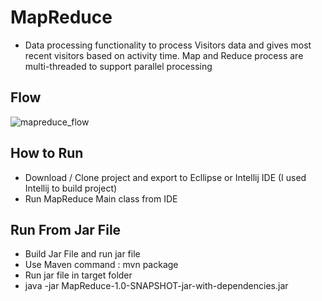 # MapReduce
- Data processing functionality to process Visitors data and gives most recent visitors based on activity time. Map and Reduce process are multi-threaded to support parallel processing
## Flow
![mapreduce_flow](https://user-images.githubusercontent.com/32476754/36344199-8c90cc70-13cb-11e8-9df3-88205c553e0a.png)
## How to Run
- Download / Clone project and export to Ecllipse or Intellij IDE (I used Intellij to build project)
- Run MapReduce Main class from IDE

## Run From Jar File
- Build Jar File and run jar file
- Use Maven command : mvn package
- Run jar file in target folder
- java -jar MapReduce-1.0-SNAPSHOT-jar-with-dependencies.jar 
